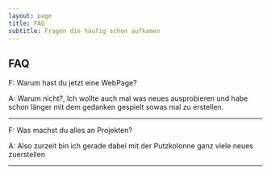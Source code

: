 ```yaml
---
layout: page
title: FAQ
subtitle: Fragen die häufig schon aufkamen
---
```


## FAQ

F: Warum hast du jetzt eine WebPage?

A: Warum nicht?, Ich wollte auch mal was neues ausprobieren und habe schon länger mit dem gedanken gespielt sowas mal zu erstellen.

--------------------------------------------------------------------------------------------

F: Was machst du alles an Projekten?

A: Also zurzeit bin ich gerade dabei mit der Putzkolonne ganz viele neues zuerstellen

--------------------------------------------------------------------------------------------
